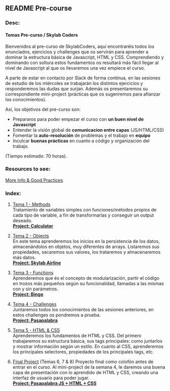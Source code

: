 ## README Pre-course

### Desc:
#### Temas Pre-curso / Skylab Coders <br />
Bienvenidos al pre-curso de SkylabCoders, aquí encontraréis todos los enunciados, ejercicios y challenges que os servirán para aprender a dominar la estructura básica de Javascript, HTML y CSS. Comprendiendo y dominando con soltura estos fundamentos os resultará más fácil llegar al nivel de Javascript al que os llevaremos una vez empiece el curso.<br />

A parte de estar en contacto por Slack de forma continua, en las sesiones de estudio de los miércoles se trabajarán los distintos ejercicios y responderemos las dudas que surjan. Además os presentaremos su correspondiente mini-project (prácticas que os sugeriremos para afianzar los conocimientos).

Así, los objetivos del pre-curso son:
- Prepararos para poder empezar el curso con **un buen nivel de Javascript**
- Entender la visión global de **comunicacion entre capas** (JS/HTML/CSS)
- Fomentar la **auto-resolución** de problemas y el trabajo en **equipo**
- Inculcar **buenas prácticas** en cuanto a código y organización del trabajo.

(Tiempo estimado: 70 horas).

### Resources to see:
<a href="resources.md">More Info & Good Practices</a>

### Index:

1. <a href="methods.md">Tema 1 - Methods</a><br />
    Tratamiento de variables simples con funciones/métodos propios de cada tipo de variable, a fin de transformarlas y conseguir un output deseado. <br />
    <img src="https://d3dr1ze7164817.cloudfront.net/items/3h2j0P3C441p1z2S150G/Screen%20Recording%202017-03-20%20at%2011.53%20a.%20m..gif?X-CloudApp-Visitor-Id=2702484&v=3e0b4c7d" alt=""><br />
    <a href="mini-proj.md">**Project: Calculator**</a>

2. <a href="objects.md">Tema 2 - Objects</a> <br />
    En este tema aprenderemos los inicios en la persistencia de los datos, almacenándolos en objetos, muy diferentes de arrays. Listaremos sus propiedades, sacaremos sus valores, los trataremos y almacenaremos más datos. <br />
    <img src="https://d3dr1ze7164817.cloudfront.net/items/0Q3Y3n382q3R1X1r2z0p/Screen%20Recording%202017-03-20%20at%2011.50%20a.%20m..gif?X-CloudApp-Visitor-Id=2702484&v=b2f62176" alt=""><br />
   <a href="mini-proj.md"> **Project: Skylab Airline**</a>

3. <a href="functions.md">Tema 3 - Functions</a><br />
    Aprenderemos que és el concepto de modularización, partir el código en trozos más pequeños según su funcionalidad, llamadas a las mismas con y sin parámetros. <br />
    <img src="https://d3dr1ze7164817.cloudfront.net/items/0d2U2V0d2v3y0S0Z0r3I/Screen%20Recording%202017-03-20%20at%2012.01%20p.%20m..gif?X-CloudApp-Visitor-Id=2702484&v=873490d0" alt=""><br />
    <a href="mini-proj.md">**Project: Bingo**</a>

4. <a href="challengesJS.md">Tema 4 - Challenges</a><br />
    Juntaremos todos los conocimientos de las sesiones anteriores, en estos challenges os pondremos a prueba. <br />
    <img src="https://d3dr1ze7164817.cloudfront.net/items/2y1H0l3O0e2C290W2Z18/Screen%20Recording%202017-03-21%20at%2009.47%20a.%20m..gif?X-CloudApp-Visitor-Id=2702484&v=5353f902" alt=""><br />
    <a href="mini-proj.md">**Project: Pasapalabra** </a>

5. <a href="HTML-CSS.md">Tema 5 - HTML & CSS </a><br />
    Aprenderemos los fundamentos de HTML y CSS. Del primero trabajaremos su estructura básica, sus tags principales: como juntarlos y mostrar información según un estilo. En cuanto al CSS, aprenderemos los principales selectores, propiedades de los principales tags, etc.
    <img src="https://d3dr1ze7164817.cloudfront.net/items/0d0e280i0B3N1s2u3h1j/Screen%20Recording%202017-03-21%20at%2009.53%20a.%20m..gif?X-CloudApp-Visitor-Id=2702484&v=c1b29176" alt="">

6. <a href="final.md">Final Project</a> (Temas 6, 7 & 8)
    Proyecto final como colofón antes de entrar en el curso. Al mini-project de la semana 4, le daremos una buena capa de presentación con lo aprendido de HTML y CSS, creando una interfaz de usuario para poder jugar. <br />
    <img src="https://d3dr1ze7164817.cloudfront.net/items/1U3g3V3m3x41292u2v08/Screen%20Recording%202017-03-21%20at%2009.59%20a.%20m..gif?X-CloudApp-Visitor-Id=2702484&v=2ab536e0" alt=""><br />
    <a href="mini-proj.md">**Project: Pasapalabra JS + HTML + CSS**</a>
